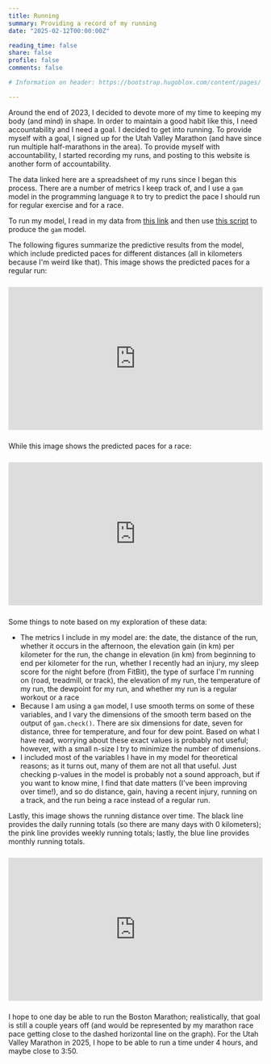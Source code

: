 ```yaml
---
title: Running
summary: Providing a record of my running
date: "2025-02-12T00:00:00Z"

reading_time: false
share: false
profile: false
comments: false

# Information on header: https://bootstrap.hugoblox.com/content/pages/

---
```


Around the end of 2023, I decided to devote more of my time to keeping my body (and mind) in shape. In order to maintain a good habit like this, I need accountability and I need a goal. I decided to get into running. To provide myself with a goal, I signed up for the Utah Valley Marathon (and have since run multiple half-marathons in the area). To provide myself with accountability, I started recording my runs, and posting to this website is another form of accountability.

The data linked here are a spreadsheet of my runs since I began this process. There are a number of metrics I keep track of, and I use a `gam` model in the programming language `R` to try to predict the pace I should run for regular exercise and for a race.

To run my model, I read in my data from [this link](https://docs.google.com/spreadsheets/d/1O_r313XFN5TJK8Edr80UpJcLwDXKNep2gI0Ga8LmnHE/edit?usp=sharing) and then use [this script](https://drive.google.com/file/d/1-wIgjN5oaljMaTtWZbD0oZ0jwSl9jnFc/view?usp=sharing) to produce the `gam` model.

The following figures summarize the predictive results from the model, which include predicted paces for different distances (all in kilometers because I'm weird like that). This image shows the predicted paces for a regular run:

<div style="padding: 10px 0;">
    <div style="position: relative; width: 100%; padding-top: 56.25%;">
        <iframe
            src="https://drive.google.com/file/d/1-xTBOLDbhk4chsJ3lpzJfMXJx4XSbqZk/preview"
            style="position: absolute; top: 0; left: 0; width: 100%; height: 100%; border: none;"
            allow="autoplay">
        </iframe>
    </div>
</div>

While this image shows the predicted paces for a race:

<div style="padding: 10px 0;">
    <div style="position: relative; width: 100%; padding-top: 56.25%;">
        <iframe
            src="https://drive.google.com/file/d/11PVDSpnKrFgkCcCB0xWu2_xMRT8mRgC_/preview"
            style="position: absolute; top: 0; left: 0; width: 100%; height: 100%; border: none;"
            allow="autoplay">
        </iframe>
    </div>
</div>

Some things to note based on my exploration of these data:

* The metrics I include in my model are: the date, the distance of the run, whether it occurs in the afternoon, the elevation gain (in km) per kilometer for the run, the change in elevation (in km) from beginning to end per kilometer for the run, whether I recently had an injury, my sleep score for the night before (from FitBit), the type of surface I'm running on (road, treadmill, or track), the elevation of my run, the temperature of my run, the dewpoint for my run, and whether my run is a regular workout or a race
* Because I am using a `gam` model, I use smooth terms on some of these variables, and I vary the dimensions of the smooth term based on the output of `gam.check()`. There are six dimensions for date, seven for distance, three for temperature, and four for dew point. Based on what I have read, worrying about these exact values is probably not useful; however, with a small n-size I try to minimize the number of dimensions.
* I included most of the variables I have in my model for theoretical reasons; as it turns out, many of them are not all that useful. Just checking p-values in the model is probably not a sound approach, but if you want to know mine, I find that date matters (I've been improving over time!), and so do distance, gain, having a recent injury, running on a track, and the run being a race instead of a regular run.

Lastly, this image shows the running distance over time. The black line provides the daily running totals (so there are many days with 0 kilometers); the pink line provides weekly running totals; lastly, the blue line provides monthly running totals.

<div style="padding: 10px 0;">
    <div style="position: relative; width: 100%; padding-top: 56.25%;">
        <iframe
            src="https://drive.google.com/file/d/130vqO10yH8ohjDrgW1kkN0o_4bVOzJ6T/preview"
            style="position: absolute; top: 0; left: 0; width: 100%; height: 100%; border: none;"
            allow="autoplay">
        </iframe>
    </div>
</div>

I hope to one day be able to run the Boston Marathon; realistically, that goal is still a couple years off (and would be represented by my marathon race pace getting close to the dashed horizontal line on the graph). For the Utah Valley Marathon in 2025, I hope to be able to run a time under 4 hours, and maybe close to 3:50.

